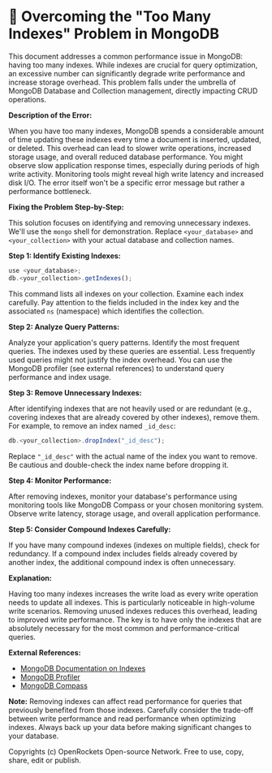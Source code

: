 # 🐞 Overcoming the "Too Many Indexes" Problem in MongoDB


This document addresses a common performance issue in MongoDB: having too many indexes.  While indexes are crucial for query optimization, an excessive number can significantly degrade write performance and increase storage overhead. This problem falls under the umbrella of MongoDB Database and Collection management, directly impacting CRUD operations.

**Description of the Error:**

When you have too many indexes, MongoDB spends a considerable amount of time updating these indexes every time a document is inserted, updated, or deleted. This overhead can lead to slower write operations, increased storage usage, and overall reduced database performance.  You might observe slow application response times, especially during periods of high write activity.  Monitoring tools might reveal high write latency and increased disk I/O.  The error itself won't be a specific error message but rather a performance bottleneck.


**Fixing the Problem Step-by-Step:**

This solution focuses on identifying and removing unnecessary indexes. We'll use the `mongo` shell for demonstration.  Replace `<your_database>` and `<your_collection>` with your actual database and collection names.


**Step 1: Identify Existing Indexes:**

```javascript
use <your_database>;
db.<your_collection>.getIndexes();
```

This command lists all indexes on your collection.  Examine each index carefully.  Pay attention to the fields included in the index key and the associated `ns` (namespace) which identifies the collection.

**Step 2: Analyze Query Patterns:**

Analyze your application's query patterns.  Identify the most frequent queries.  The indexes used by these queries are essential.  Less frequently used queries might not justify the index overhead.  You can use the MongoDB profiler (see external references) to understand query performance and index usage.

**Step 3: Remove Unnecessary Indexes:**

After identifying indexes that are not heavily used or are redundant (e.g., covering indexes that are already covered by other indexes), remove them.  For example, to remove an index named `_id_desc`:

```javascript
db.<your_collection>.dropIndex("_id_desc");
```

Replace `"_id_desc"` with the actual name of the index you want to remove.  Be cautious and double-check the index name before dropping it.


**Step 4: Monitor Performance:**

After removing indexes, monitor your database's performance using monitoring tools like MongoDB Compass or your chosen monitoring system. Observe write latency, storage usage, and overall application performance.

**Step 5: Consider Compound Indexes Carefully:**

If you have many compound indexes (indexes on multiple fields), check for redundancy. If a compound index includes fields already covered by another index, the additional compound index is often unnecessary.

**Explanation:**

Having too many indexes increases the write load as every write operation needs to update all indexes. This is particularly noticeable in high-volume write scenarios.  Removing unused indexes reduces this overhead, leading to improved write performance.  The key is to have only the indexes that are absolutely necessary for the most common and performance-critical queries.


**External References:**

* [MongoDB Documentation on Indexes](https://www.mongodb.com/docs/manual/indexes/)
* [MongoDB Profiler](https://www.mongodb.com/docs/manual/reference/method/db.profile/)
* [MongoDB Compass](https://www.mongodb.com/products/compass)


**Note:** Removing indexes can affect read performance for queries that previously benefited from those indexes.  Carefully consider the trade-off between write performance and read performance when optimizing indexes.  Always back up your data before making significant changes to your database.


Copyrights (c) OpenRockets Open-source Network. Free to use, copy, share, edit or publish.

